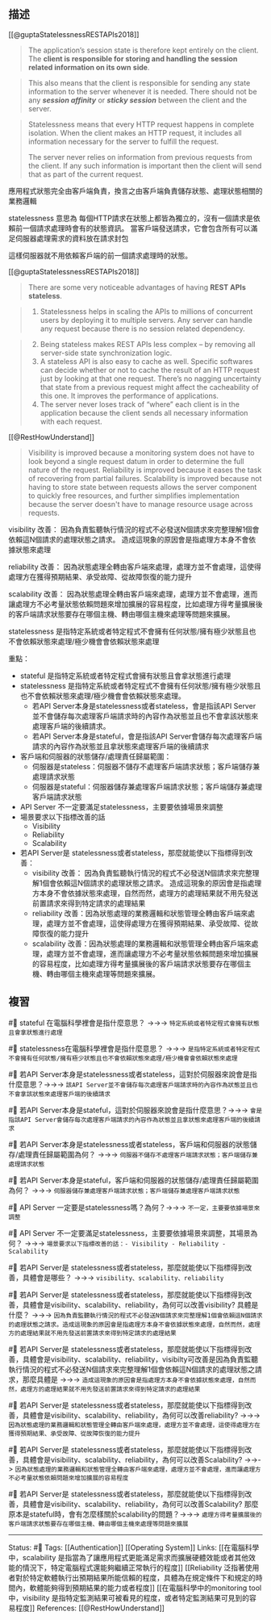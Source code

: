 ## 描述

[[@guptaStatelessnessRESTAPIs2018]]
> The application’s session state is therefore kept entirely on the client. The **client is responsible for storing and handling the session related information on its own** **side**.

> This also means that the client is responsible for sending any state information to the server whenever it is needed. There should not be any _**session affinity**_ or _**sticky session**_ between the client and the server.

> Statelessness means that every HTTP request happens in complete isolation. When the client makes an HTTP request, it includes all information necessary for the server to fulfill the request.
> 
> The server never relies on information from previous requests from the client. If any such information is important then the client will send that as part of the current request.


應用程式狀態完全由客戶端負責，換言之由客戶端負責儲存狀態、處理狀態相關的業務邏輯

statelessness 意思為 每個HTTP請求在狀態上都皆為獨立的，沒有一個請求是依賴前一個請求處理時會有的狀態資訊。 當客戶端發送請求，它會包含所有可以滿足伺服器處理需求的資料放在請求封包

這樣伺服器就不用依賴客戶端的前一個請求處理時的狀態。

[[@guptaStatelessnessRESTAPIs2018]]
> There are some very noticeable advantages of having **REST APIs stateless**.


> 1. Statelessness helps in scaling the APIs to millions of concurrent users by deploying it to multiple servers. Any server can handle any request because there is no session related dependency.


> 2. Being stateless makes REST APIs less complex – by removing all server-side state synchronization logic.
> 3. A stateless API is also easy to cache as well. Specific softwares can decide whether or not to cache the result of an HTTP request just by looking at that one request. There’s no nagging uncertainty that state from a previous request might affect the cacheability of this one. It improves the performance of applications.
>4. The server never loses track of “where” each client is in the application because the client sends all necessary information with each request.



[[@RestHowUnderstand]]
> Visibility is improved because a monitoring system does not have to look beyond a single request datum in order to determine the full nature of the request. Reliability is improved because it eases the task of recovering from partial failures. Scalability is improved because not having to store state between requests allows the server component to quickly free resources, and further simplifies implementation because the server doesn't have to manage resource usage across requests.

visibility 改善：
因為負責監聽執行情況的程式不必發送N個請求來完整理解1個會依賴這N個請求的處理狀態之請求。 造成這現象的原因會是指處理方本身不會依據狀態來處理

reliability 改善：
因為狀態處理全轉由客戶端來處理，處理方並不會處理，這使得處理方在獲得預期結果、承受故障、從故障恢復的能力提升

scalability 改善：
因為狀態處理全轉由客戶端來處理，處理方並不會處理，進而讓處理方不必考量狀態依賴問題來增加擴展的容易程度，比如處理方得考量擴展後的客戶端請求狀態要存在哪個主機、轉由哪個主機來處理等問題來擴展。



statelessness 是指特定系統或者特定程式不會擁有任何狀態/擁有極少狀態且也不會依賴狀態來處理/極少機會會依賴狀態來處理

重點：
- stateful 是指特定系統或者特定程式會擁有狀態且會拿狀態進行處理
- statelessness 是指特定系統或者特定程式不會擁有任何狀態/擁有極少狀態且也不會依賴狀態來處理/極少機會會依賴狀態來處理。
	- 若API Server本身是statelessness或者stateless，會是指該API Server並不會儲存每次處理客戶端請求時的內容作為狀態並且也不會拿該狀態來處理客戶端的後續請求。
	- 若API Server本身是stateful，會是指該API Server會儲存每次處理客戶端請求的內容作為狀態並且拿狀態來處理客戶端的後續請求
- 客戶端和伺服器的狀態儲存/處理責任歸屬範圍：
	- 伺服器是stateless：伺服器不儲存不處理客戶端請求狀態；客戶端儲存兼處理請求狀態
	- 伺服器是stateful：伺服器儲存兼處理客戶端請求狀態；客戶端儲存兼處理客戶端請求狀態
- API Server 不一定要滿足statelessness，主要要依據場景來調整
- 場景要求以下指標改善的話
	- Visibility
	- Reliability 
	- Scalability
- 若API Server是 statelessness或者stateless，那麼就能使以下指標得到改善：
	- visibility 改善： 因為負責監聽執行情況的程式不必發送N個請求來完整理解1個會依賴這N個請求的處理狀態之請求。 造成這現象的原因會是指處理方本身不會依據狀態來處理，自然而然，處理方的處理結果就不用先發送前置請求來得到特定請求的處理結果
	- reliability 改善：因為狀態處理的業務邏輯和狀態管理全轉由客戶端來處理，處理方並不會處理，這使得處理方在獲得預期結果、承受故障、從故障恢復的能力提升
	- scalability 改善：因為狀態處理的業務邏輯和狀態管理全轉由客戶端來處理，處理方並不會處理，進而讓處理方不必考量狀態依賴問題來增加擴展的容易程度，比如處理方得考量擴展後的客戶端請求狀態要存在哪個主機、轉由哪個主機來處理等問題來擴展。


## 複習

#🧠 stateful 在電腦科學裡會是指什麼意思？ ->->-> `特定系統或者特定程式會擁有狀態且會拿狀態進行處理`
<!--SR:!2023-02-05,27,250-->

#🧠 statelessness在電腦科學裡會是指什麼意思？ ->->-> `是指特定系統或者特定程式不會擁有任何狀態/擁有極少狀態且也不會依賴狀態來處理/極少機會會依賴狀態來處理`
<!--SR:!2023-02-07,28,250-->

#🧠 若API Server本身是statelessness或者stateless，這對於伺服器來說會是指什麼意思？->->-> `該API Server並不會儲存每次處理客戶端請求時的內容作為狀態並且也不會拿該狀態來處理客戶端的後續請求`
<!--SR:!2023-02-07,28,250-->

#🧠 若API Server本身是stateful，這對於伺服器來說會是指什麼意思？->->-> `會是指該API Server會儲存每次處理客戶端請求的內容作為狀態並且拿狀態來處理客戶端的後續請求`
<!--SR:!2023-01-31,23,250-->

#🧠 若API Server本身是statelessness或者stateless，客戶端和伺服器的狀態儲存/處理責任歸屬範圍為何？ ->->-> `伺服器不儲存不處理客戶端請求狀態；客戶端儲存兼處理請求狀態`
<!--SR:!2023-02-03,26,250-->

#🧠 若API Server本身是stateful，客戶端和伺服器的狀態儲存/處理責任歸屬範圍為何？ ->->-> `伺服器儲存兼處理客戶端請求狀態；客戶端儲存兼處理客戶端請求狀態`
<!--SR:!2023-01-28,21,250-->

#🧠 API Server 一定要是statelessness嗎？為何？->->-> `不一定，主要要依據場景來調整`
<!--SR:!2023-01-10,10,250-->

#🧠 API Server 不一定要滿足statelessness，主要要依據場景來調整，其場景為何？ ->->-> `場景要求以下指標改善的話：- Visibility - Reliability - Scalability`
<!--SR:!2023-01-27,20,250-->

#🧠 若API Server是 statelessness或者stateless，那麼就能使以下指標得到改善，具體會是哪些？ ->->-> `visibility、scalability、reliability`
<!--SR:!2023-01-15,6,230-->

#🧠 若API Server是 statelessness或者stateless，那麼就能使以下指標得到改善，具體會是visibility、scalability、reliability，為何可以改善visibility? 具體是什麼？ ->->-> `因為負責監聽執行情況的程式不必發送N個請求來完整理解1個會依賴這N個請求的處理狀態之請求。造成這現象的原因會是指處理方本身不會依據狀態來處理，自然而然，處理方的處理結果就不用先發送前置請求來得到特定請求的處理結果`
<!--SR:!2023-01-25,19,250-->

#🧠 若API Server是 statelessness或者stateless，那麼就能使以下指標得到改善，具體會是visibility、scalability、reliability，visibilty可改善是因為負責監聽執行情況的程式不必發送N個請求來完整理解1個會依賴這N個請求的處理狀態之請求，那麼具體是 ->->-> `造成這現象的原因會是指處理方本身不會依據狀態來處理，自然而然，處理方的處理結果就不用先發送前置請求來得到特定請求的處理結果`
<!--SR:!2023-01-25,18,250-->

#🧠 若API Server是 statelessness或者stateless，那麼就能使以下指標得到改善，具體會是visibility、scalability、reliability，為何可以改善reliability?  ->->-> `因為狀態處理的業務邏輯和狀態管理全轉由客戶端來處理，處理方並不會處理，這使得處理方在獲得預期結果、承受故障、從故障恢復的能力提升`
<!--SR:!2023-01-16,10,230-->


#🧠 若API Server是 statelessness或者stateless，那麼就能使以下指標得到改善，具體會是visibility、scalability、reliability，為何可以改善Scalability? ->->-> `因為狀態處理的業務邏輯和狀態管理全轉由客戶端來處理，處理方並不會處理，進而讓處理方不必考量狀態依賴問題來增加擴展的容易程度`
<!--SR:!2023-01-24,18,250-->

#🧠 若API Server是 statelessness或者stateless，那麼就能使以下指標得到改善，具體會是visibility、scalability、reliability，為何可以改善Scalability? 那麼原本是stateful時，會有怎麼樣關於scalability的問題？->->-> `處理方得考量擴展後的客戶端請求狀態要存在哪個主機、轉由哪個主機來處理等問題來擴展`
<!--SR:!2023-02-04,26,250-->



---
Status: #🌱 
Tags:
[[Authentication]] [[Operating System]]
Links:
[[在電腦科學中，scalability 是指當為了讓應用程式更能滿足需求而擴展硬體效能或者其他效能的情況下，特定電腦程式還能夠繼續正常執行的程度]]
[[Reliability 泛指著使用者對於特定軟體執行出預期結果所能信賴的程度，具體為在規定條件下和規定的時間內，軟體能夠得到預期結果的能力或者程度]]
[[在電腦科學中的monitoring tool 中，visibility 是指特定監測結果可被看見的程度，或者特定監測結果可見到的容易程度]]
References:
[[@RestHowUnderstand]]